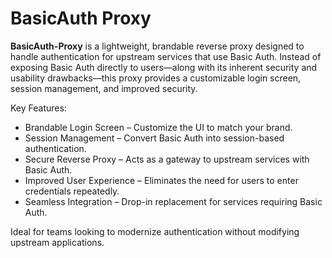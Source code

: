 # BasicAuth Proxy

**BasicAuth-Proxy** is a lightweight, brandable reverse proxy designed to handle authentication for upstream services that use Basic Auth. Instead of exposing Basic Auth directly to users—along with its inherent security and usability drawbacks—this proxy provides a customizable login screen, session management, and improved security.

Key Features:

* Brandable Login Screen – Customize the UI to match your brand.
* Session Management – Convert Basic Auth into session-based authentication.
* Secure Reverse Proxy – Acts as a gateway to upstream services with Basic Auth.
* Improved User Experience – Eliminates the need for users to enter credentials repeatedly.
* Seamless Integration – Drop-in replacement for services requiring Basic Auth.

Ideal for teams looking to modernize authentication without modifying upstream applications.
